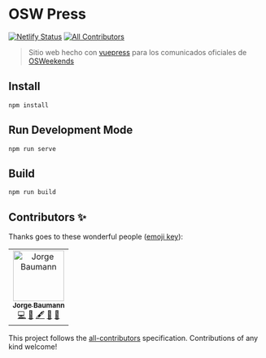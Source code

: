 # OSW Press
[![Netlify Status](https://api.netlify.com/api/v1/badges/c4716941-eb84-402a-aa9c-7e3adfc49737/deploy-status)](https://app.netlify.com/sites/press-osw/deploys)
[![All Contributors](https://img.shields.io/badge/all_contributors-1-orange.svg?style=flat-square)](#contributors)

> Sitio web hecho con [vuepress](https://vuepress.vuejs.org/) para los comunicados oficiales de [OSWeekends](https://github.com/OSWeekends)


## Install

```
npm install
```

## Run Development Mode

```
npm run serve
```

## Build

```
npm run build
```

## Contributors ✨

Thanks goes to these wonderful people ([emoji key](https://allcontributors.org/docs/en/emoji-key)):

<!-- ALL-CONTRIBUTORS-LIST:START - Do not remove or modify this section -->
<!-- prettier-ignore -->
<table>
  <tr>
    <td align="center"><a href="https://twitter.com/baumannzone"><img src="https://avatars0.githubusercontent.com/u/5422102?v=4" width="100px;" alt="Jorge Baumann"/><br /><sub><b>Jorge Baumann</b></sub></a><br /><a href="https://github.com/OSWeekends/press.osweekends.com/commits?author=baumannzone" title="Code">💻</a> <a href="#design-baumannzone" title="Design">🎨</a> <a href="#content-baumannzone" title="Content">🖋</a> <a href="https://github.com/OSWeekends/press.osweekends.com/commits?author=baumannzone" title="Documentation">📖</a> <a href="#blog-baumannzone" title="Blogposts">📝</a></td>
  </tr>
</table>

<!-- ALL-CONTRIBUTORS-LIST:END -->

This project follows the [all-contributors](https://github.com/all-contributors/all-contributors) specification. Contributions of any kind welcome!
